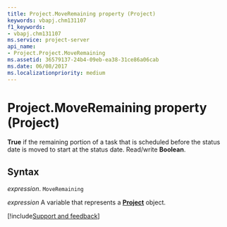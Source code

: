 ```yaml
---
title: Project.MoveRemaining property (Project)
keywords: vbapj.chm131107
f1_keywords:
- vbapj.chm131107
ms.service: project-server
api_name:
- Project.Project.MoveRemaining
ms.assetid: 36579137-24b4-09eb-ea38-31ce86a06cab
ms.date: 06/08/2017
ms.localizationpriority: medium
---
```



# Project.MoveRemaining property (Project)

 **True** if the remaining portion of a task that is scheduled before the status date is moved to start at the status date. Read/write **Boolean**.


## Syntax

_expression_. `MoveRemaining`

_expression_ A variable that represents a **[Project](project.project.md)** object.

[!include[Support and feedback](~/includes/feedback-boilerplate.md)]